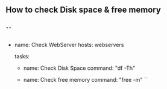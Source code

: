## How to check Disk space & free memory
``
---
- name: Check WebServer
  hosts: webservers
 
  tasks:
  - name: Check Disk Space
    command: "df -Th"

  - name: Check free memory
    command: "free -m"
``
